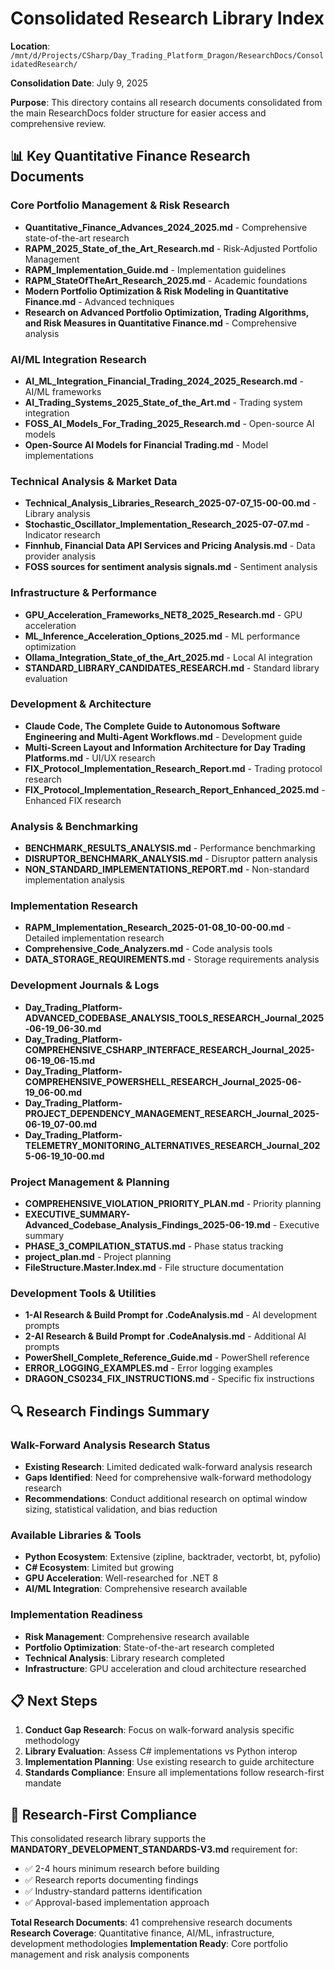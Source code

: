 # Consolidated Research Library Index

**Location**: `/mnt/d/Projects/CSharp/Day_Trading_Platform_Dragon/ResearchDocs/ConsolidatedResearch/`

**Consolidation Date**: July 9, 2025

**Purpose**: This directory contains all research documents consolidated from the main ResearchDocs folder structure for easier access and comprehensive review.

## 📊 Key Quantitative Finance Research Documents

### Core Portfolio Management & Risk Research
- **Quantitative_Finance_Advances_2024_2025.md** - Comprehensive state-of-the-art research
- **RAPM_2025_State_of_the_Art_Research.md** - Risk-Adjusted Portfolio Management
- **RAPM_Implementation_Guide.md** - Implementation guidelines
- **RAPM_StateOfTheArt_Research_2025.md** - Academic foundations
- **Modern Portfolio Optimization & Risk Modeling in Quantitative Finance.md** - Advanced techniques
- **Research on Advanced Portfolio Optimization, Trading Algorithms, and Risk Measures in Quantitative Finance.md** - Comprehensive analysis

### AI/ML Integration Research
- **AI_ML_Integration_Financial_Trading_2024_2025_Research.md** - AI/ML frameworks
- **AI_Trading_Systems_2025_State_of_the_Art.md** - Trading system integration
- **FOSS_AI_Models_For_Trading_2025_Research.md** - Open-source AI models
- **Open-Source AI Models for Financial Trading.md** - Model implementations

### Technical Analysis & Market Data
- **Technical_Analysis_Libraries_Research_2025-07-07_15-00-00.md** - Library analysis
- **Stochastic_Oscillator_Implementation_Research_2025-07-07.md** - Indicator research
- **Finnhub, Financial Data API Services and Pricing Analysis.md** - Data provider analysis
- **FOSS sources for sentiment analysis signals.md** - Sentiment analysis

### Infrastructure & Performance
- **GPU_Acceleration_Frameworks_NET8_2025_Research.md** - GPU acceleration
- **ML_Inference_Acceleration_Options_2025.md** - ML performance optimization
- **Ollama_Integration_State_of_the_Art_2025.md** - Local AI integration
- **STANDARD_LIBRARY_CANDIDATES_RESEARCH.md** - Standard library evaluation

### Development & Architecture
- **Claude Code, The Complete Guide to Autonomous Software Engineering and Multi-Agent Workflows.md** - Development guide
- **Multi-Screen Layout and Information Architecture for Day Trading Platforms.md** - UI/UX research
- **FIX_Protocol_Implementation_Research_Report.md** - Trading protocol research
- **FIX_Protocol_Implementation_Research_Report_Enhanced_2025.md** - Enhanced FIX research

### Analysis & Benchmarking
- **BENCHMARK_RESULTS_ANALYSIS.md** - Performance benchmarking
- **DISRUPTOR_BENCHMARK_ANALYSIS.md** - Disruptor pattern analysis
- **NON_STANDARD_IMPLEMENTATIONS_REPORT.md** - Non-standard implementation analysis

### Implementation Research
- **RAPM_Implementation_Research_2025-01-08_10-00-00.md** - Detailed implementation research
- **Comprehensive_Code_Analyzers.md** - Code analysis tools
- **DATA_STORAGE_REQUIREMENTS.md** - Storage requirements analysis

### Development Journals & Logs
- **Day_Trading_Platform-ADVANCED_CODEBASE_ANALYSIS_TOOLS_RESEARCH_Journal_2025-06-19_06-30.md**
- **Day_Trading_Platform-COMPREHENSIVE_CSHARP_INTERFACE_RESEARCH_Journal_2025-06-19_06-15.md**
- **Day_Trading_Platform-COMPREHENSIVE_POWERSHELL_RESEARCH_Journal_2025-06-19_06-00.md**
- **Day_Trading_Platform-PROJECT_DEPENDENCY_MANAGEMENT_RESEARCH_Journal_2025-06-19_07-00.md**
- **Day_Trading_Platform-TELEMETRY_MONITORING_ALTERNATIVES_RESEARCH_Journal_2025-06-19_10-00.md**

### Project Management & Planning
- **COMPREHENSIVE_VIOLATION_PRIORITY_PLAN.md** - Priority planning
- **EXECUTIVE_SUMMARY-Advanced_Codebase_Analysis_Findings_2025-06-19.md** - Executive summary
- **PHASE_3_COMPILATION_STATUS.md** - Phase status tracking
- **project_plan.md** - Project planning
- **FileStructure.Master.Index.md** - File structure documentation

### Development Tools & Utilities
- **1-AI Research & Build Prompt for .CodeAnalysis.md** - AI development prompts
- **2-AI Research & Build Prompt for .CodeAnalysis.md** - Additional AI prompts
- **PowerShell_Complete_Reference_Guide.md** - PowerShell reference
- **ERROR_LOGGING_EXAMPLES.md** - Error logging examples
- **DRAGON_CS0234_FIX_INSTRUCTIONS.md** - Specific fix instructions

## 🔍 Research Findings Summary

### Walk-Forward Analysis Research Status
- **Existing Research**: Limited dedicated walk-forward analysis research
- **Gaps Identified**: Need for comprehensive walk-forward methodology research
- **Recommendations**: Conduct additional research on optimal window sizing, statistical validation, and bias reduction

### Available Libraries & Tools
- **Python Ecosystem**: Extensive (zipline, backtrader, vectorbt, bt, pyfolio)
- **C# Ecosystem**: Limited but growing
- **GPU Acceleration**: Well-researched for .NET 8
- **AI/ML Integration**: Comprehensive research available

### Implementation Readiness
- **Risk Management**: Comprehensive research available
- **Portfolio Optimization**: State-of-the-art research completed
- **Technical Analysis**: Library research completed
- **Infrastructure**: GPU acceleration and cloud architecture researched

## 📋 Next Steps

1. **Conduct Gap Research**: Focus on walk-forward analysis specific methodology
2. **Library Evaluation**: Assess C# implementations vs Python interop
3. **Implementation Planning**: Use existing research to guide architecture
4. **Standards Compliance**: Ensure all implementations follow research-first mandate

## 🎯 Research-First Compliance

This consolidated research library supports the **MANDATORY_DEVELOPMENT_STANDARDS-V3.md** requirement for:
- ✅ 2-4 hours minimum research before building
- ✅ Research reports documenting findings
- ✅ Industry-standard patterns identification
- ✅ Approval-based implementation approach

**Total Research Documents**: 41 comprehensive research documents
**Research Coverage**: Quantitative finance, AI/ML, infrastructure, development methodologies
**Implementation Ready**: Core portfolio management and risk analysis components